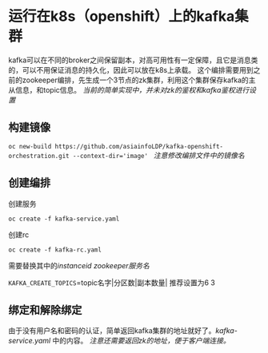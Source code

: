 运行在k8s（openshift）上的kafka集群
====================

kafka可以在不同的broker之间保留副本，对高可用性有一定保障，且它是消息类的，可以不用保证消息的持久化，因此可以放在k8s上承载。
这个编排需要用到之前的zookeeper编排，先生成一个3节点的zk集群，利用这个集群保存kafka的主从信息，和topic信息。
*当前的简单实现中，并未对zk的鉴权和kafka鉴权进行设置*

构建镜像
------------------------

```oc new-build https://github.com/asiainfoLDP/kafka-openshift-orchestration.git --context-dir='image' ```
*注意修改编排文件中的镜像名*

创建编排
------------
创建服务

```
oc create -f kafka-service.yaml
```

创建rc

```
oc create -f kafka-rc.yaml
```

需要替换其中的*instanceid* *zookeeper服务名*

`KAFKA_CREATE_TOPICS`=topic名字|分区数|副本数量|
推荐设置为6 3


绑定和解除绑定
------------
由于没有用户名和密码的认证，简单返回kafka集群的地址就好了。*kafka-service.yaml* 中的内容。
*注意还需要返回zk的地址，便于客户端连接。*


